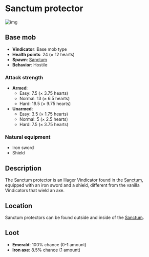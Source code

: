 # Sanctum protector

![img](https://static.miraheze.org/stardustlabswiki/9/94/Sanctum\_protector.png)

## Base mob

* **Vindicator**: Base mob type
* **Health points**: 24 (× 12 hearts)
* **Spawn**: [Sanctum](../nether-structures/sanctum.md)
* **Behavior**: Hostile

### Attack strength

* **Armed**:
  * Easy: 7.5 (× 3.75 hearts)
  * Normal: 13 (× 6.5 hearts)
  * Hard: 19.5 (× 9.75 hearts)
* **Unarmed**:
  * Easy: 3.5 (× 1.75 hearts)
  * Normal: 5 (× 2.5 hearts)
  * Hard: 7.5 (× 3.75 hearts)

### Natural equipment

* Iron sword
* Shield

## Description

The Sanctum protector is an Illager Vindicator found in the [Sanctum](../nether-structures/sanctum.md), equipped with an iron sword and a shield, different from the vanilla Vindicators that wield an axe.

## Location

Sanctum protectors can be found outside and inside of the [Sanctum](../nether-structures/sanctum.md).

## Loot

* **Emerald**: 100% chance (0-1 amount)
* **Iron axe**: 8.5% chance (1 amount)
